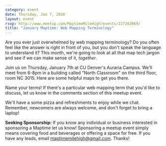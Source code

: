 ```yaml
---
category: event
date: Thursday, Jan 7, 2016
layout: event
rsvp: http://www.meetup.com/MaptimeMileHigh/events/227263069/
title: "January Maptime: Web Mapping Terminology"
---
```


Are you ever just overwhelmed by web mapping terminology? Do you often feel like the answer is right in front of you, but you don't speak the language to understand it? This month, we're going to look at all that map tech jargon and see if we can make sense of it, _together_.

Join us on Thursday, January 7th at CU Denver's Auraria Campus. We'll meet from 6-8pm in a building called "North Classroom" on the third floor, room NC 3015. Here are some helpful maps to get you there.

Name your terms! If there's a particular web mapping term that you'd like to discuss, let us know in the comments section of this meetup event.

We'll have a some pizza and refreshments to enjoy while we chat. Remember, newcomers are always welcome, and don't forget to bring a laptop!

**Seeking Sponsorship:** If you know any individual or business interested in sponsoring a Maptime let us know! Sponsoring a meetup event simply means covering food and beverages or offering a space for free. If you have any leads, email maptimemilehigh@gmail.com. Thanks! 

